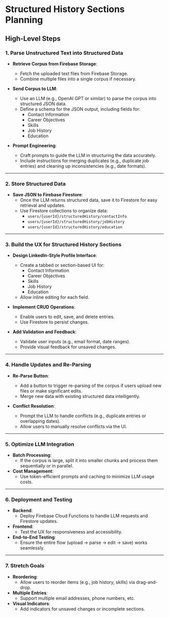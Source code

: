 # Structured History Sections Planning

## High-Level Steps

### 1. Parse Unstructured Text into Structured Data
- **Retrieve Corpus from Firebase Storage**:
  - Fetch the uploaded text files from Firebase Storage.
  - Combine multiple files into a single corpus if necessary.

- **Send Corpus to LLM**:
  - Use an LLM (e.g., OpenAI GPT or similar) to parse the corpus into structured JSON data.
  - Define a schema for the JSON output, including fields for:
    - Contact Information
    - Career Objectives
    - Skills
    - Job History
    - Education

- **Prompt Engineering**:
  - Craft prompts to guide the LLM in structuring the data accurately.
  - Include instructions for merging duplicates (e.g., duplicate job entries) and cleaning up inconsistencies (e.g., date formats).

---

### 2. Store Structured Data
- **Save JSON to Firebase Firestore**:
  - Once the LLM returns structured data, save it to Firestore for easy retrieval and updates.
  - Use Firestore collections to organize data:
    - `users/{userId}/structuredHistory/contactInfo`
    - `users/{userId}/structuredHistory/jobHistory`
    - `users/{userId}/structuredHistory/education`

---

### 3. Build the UX for Structured History Sections
- **Design LinkedIn-Style Profile Interface**:
  - Create a tabbed or section-based UI for:
    - Contact Information
    - Career Objectives
    - Skills
    - Job History
    - Education
  - Allow inline editing for each field.

- **Implement CRUD Operations**:
  - Enable users to edit, save, and delete entries.
  - Use Firestore to persist changes.

- **Add Validation and Feedback**:
  - Validate user inputs (e.g., email format, date ranges).
  - Provide visual feedback for unsaved changes.

---

### 4. Handle Updates and Re-Parsing
- **Re-Parse Button**:
  - Add a button to trigger re-parsing of the corpus if users upload new files or make significant edits.
  - Merge new data with existing structured data intelligently.

- **Conflict Resolution**:
  - Prompt the LLM to handle conflicts (e.g., duplicate entries or overlapping dates).
  - Allow users to manually resolve conflicts via the UI.

---

### 5. Optimize LLM Integration
- **Batch Processing**:
  - If the corpus is large, split it into smaller chunks and process them sequentially or in parallel.
- **Cost Management**:
  - Use token-efficient prompts and caching to minimize LLM usage costs.

---

### 6. Deployment and Testing
- **Backend**:
  - Deploy Firebase Cloud Functions to handle LLM requests and Firestore updates.
- **Frontend**:
  - Test the UX for responsiveness and accessibility.
- **End-to-End Testing**:
  - Ensure the entire flow (upload → parse → edit → save) works seamlessly.

---

### 7. Stretch Goals
- **Reordering**:
  - Allow users to reorder items (e.g., job history, skills) via drag-and-drop.
- **Multiple Entries**:
  - Support multiple email addresses, phone numbers, etc.
- **Visual Indicators**:
  - Add indicators for unsaved changes or incomplete sections.
